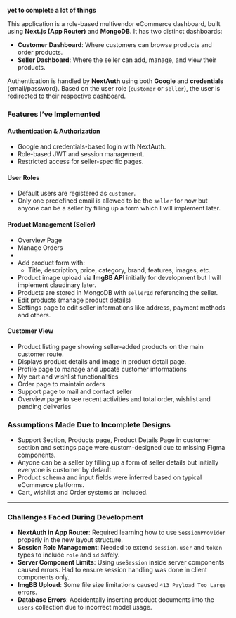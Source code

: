**yet to complete a lot of things**

This application is a role-based multivendor eCommerce dashboard, built using **Next.js (App Router)** and **MongoDB**. It has two distinct dashboards:

* **Customer Dashboard**: Where customers can browse products and order products.
* **Seller Dashboard**: Where the seller can add, manage, and view their products.

Authentication is handled by **NextAuth** using both **Google** and **credentials** (email/password). Based on the user role (`customer` or `seller`), the user is redirected to their respective dashboard.

### Features I’ve Implemented

#### Authentication & Authorization

* Google and credentials-based login with NextAuth.
* Role-based JWT and session management.
* Restricted access for seller-specific pages.

#### User Roles

* Default users are registered as `customer`.
* Only one predefined email is allowed to be the `seller` for now but anyone can be a seller by filling up a form which I will implement later.

#### Product Management (Seller)

* Overview Page
* Manage Orders 
* 
* Add product form with:
  * Title, description, price, category, brand, features, images, etc.
* Product image upload via **ImgBB API** initially for development but I will implement claudinary later.
* Products are stored in MongoDB with `sellerId` referencing the seller.
* Edit products (manage product details)
* Settings page to edit seller informations like address, payment methods and others.

#### Customer View

* Product listing page showing seller-added products on the main customer route.
* Displays product details and image in product detail page.
* Profile page to manage and update customer informations
* My cart and wishlist functionalities
* Order page to maintain orders
* Support page to mail and contact seller
* Overview page to see recent activities and total order, wishlist and pending deliveries

#### 

### Assumptions Made Due to Incomplete Designs

* Support Section, Products page, Product Details Page in customer section and settings page were custom-designed due to missing Figma components.
* Anyone can be a seller by filling up a form of seller details but initially everyone is customer by default.
* Product schema and input fields were inferred based on typical eCommerce platforms.
* Cart, wishlist and Order systems ar included.

---

### Challenges Faced During Development

* **NextAuth in App Router**: Required learning how to use `SessionProvider` properly in the new layout structure.
* **Session Role Management**: Needed to extend `session.user` and `token` types to include `role` and `id` safely.
* **Server Component Limits**: Using `useSession` inside server components caused errors. Had to ensure session handling was done in client components only.
* **ImgBB Upload**: Some file size limitations caused `413 Payload Too Large` errors.
* **Database Errors**: Accidentally inserting product documents into the `users` collection due to incorrect model usage.

